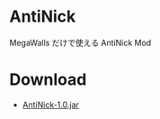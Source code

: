 # AntiNick
MegaWalls だけで使える AntiNick Mod

# Download
- [AntiNick-1.0.jar](https://github.com/SimplyRin/AntiNick/releases/download/1.0/AntiNick-1.0.jar)
